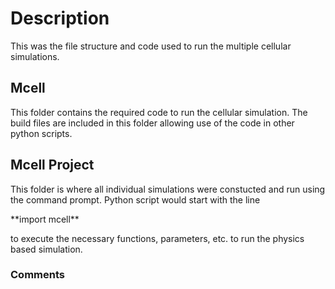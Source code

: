 # Description
This was the file structure and code used to run the multiple cellular simulations.

## Mcell
This folder contains the required code to run the cellular simulation. The build files are included
in this folder allowing use of the code in other python scripts.

## Mcell Project
This folder is where all individual simulations were constucted and run using the command prompt. 
Python script would start with the line
<p> 
  **import mcell** 
</p>
to execute the necessary functions, parameters, etc. to run the physics based simulation. 

### Comments

